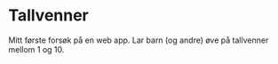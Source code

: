 # Tallvenner

Mitt første forsøk på en web app. Lar barn (og andre) øve på tallvenner mellom 1 og 10.

